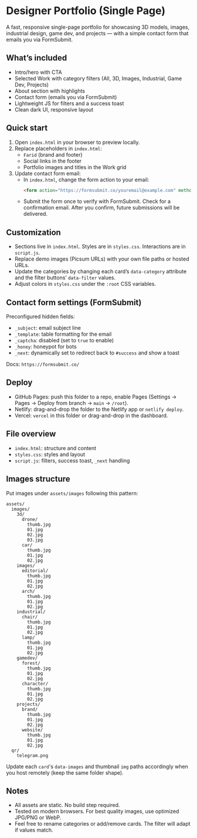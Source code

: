 # Designer Portfolio (Single Page)

A fast, responsive single-page portfolio for showcasing 3D models, images, industrial design, game dev, and projects — with a simple contact form that emails you via FormSubmit.

## What’s included
- Intro/hero with CTA
- Selected Work with category filters (All, 3D, Images, Industrial, Game Dev, Projects)
- About section with highlights
- Contact form (emails you via FormSubmit)
- Lightweight JS for filters and a success toast
- Clean dark UI, responsive layout

## Quick start
1. Open `index.html` in your browser to preview locally.
2. Replace placeholders in `index.html`:
   - `Farid` (brand and footer)
   - Social links in the footer
   - Portfolio images and titles in the Work grid
3. Update contact form email:
   - In `index.html`, change the form action to your email:
     ```html
     <form action="https://formsubmit.co/youremail@example.com" method="POST">
     ```
   - Submit the form once to verify with FormSubmit. Check for a confirmation email. After you confirm, future submissions will be delivered.

## Customization
- Sections live in `index.html`. Styles are in `styles.css`. Interactions are in `script.js`.
- Replace demo images (Picsum URLs) with your own file paths or hosted URLs.
- Update the categories by changing each card’s `data-category` attribute and the filter buttons’ `data-filter` values.
- Adjust colors in `styles.css` under the `:root` CSS variables.

## Contact form settings (FormSubmit)
Preconfigured hidden fields:
- `_subject`: email subject line
- `_template`: table formatting for the email
- `_captcha`: disabled (set to `true` to enable)
- `_honey`: honeypot for bots
- `_next`: dynamically set to redirect back to `#success` and show a toast

Docs: `https://formsubmit.co/`

## Deploy
- GitHub Pages: push this folder to a repo, enable Pages (Settings → Pages → Deploy from branch → `main` → `/root`).
- Netlify: drag-and-drop the folder to the Netlify app or `netlify deploy`.
- Vercel: `vercel` in this folder or drag-and-drop in the dashboard.

## File overview
- `index.html`: structure and content
- `styles.css`: styles and layout
- `script.js`: filters, success toast, `_next` handling

## Images structure
Put images under `assets/images` following this pattern:

```
assets/
  images/
    3d/
      drone/
        thumb.jpg
        01.jpg
        02.jpg
        03.jpg
      car/
        thumb.jpg
        01.jpg
        02.jpg
    images/
      editorial/
        thumb.jpg
        01.jpg
        02.jpg
      arch/
        thumb.jpg
        01.jpg
        02.jpg
    industrial/
      chair/
        thumb.jpg
        01.jpg
        02.jpg
      lamp/
        thumb.jpg
        01.jpg
        02.jpg
    gamedev/
      forest/
        thumb.jpg
        01.jpg
        02.jpg
      character/
        thumb.jpg
        01.jpg
        02.jpg
    projects/
      brand/
        thumb.jpg
        01.jpg
        02.jpg
      website/
        thumb.jpg
        01.jpg
        02.jpg
  qr/
    telegram.png
```

Update each `card`'s `data-images` and thumbnail `img` paths accordingly when you host remotely (keep the same folder shape).

## Notes
- All assets are static. No build step required.
- Tested on modern browsers. For best quality images, use optimized JPG/PNG or WebP.
- Feel free to rename categories or add/remove cards. The filter will adapt if values match.

